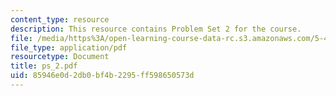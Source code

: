 ```yaml
---
content_type: resource
description: This resource contains Problem Set 2 for the course.
file: /media/https%3A/open-learning-course-data-rc.s3.amazonaws.com/5-43-advanced-organic-chemistry-spring-2007/85946e0d2db0bf4b2295ff598650573d_ps_2.pdf
file_type: application/pdf
resourcetype: Document
title: ps_2.pdf
uid: 85946e0d-2db0-bf4b-2295-ff598650573d
---
```

